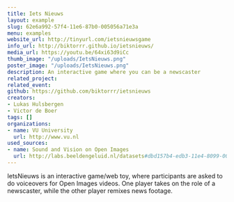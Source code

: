 ```yaml
---
title: Iets Nieuws
layout: example
slug: 62e6a992-57f4-11e6-87b0-005056a71e3a
menu: examples
website_url: http://tinyurl.com/ietsnieuwsgame
info_url: http://biktorrr.github.io/ietsnieuws/
media_url: https://youtu.be/64xi63d9iCc
thumb_image: "/uploads/IetsNieuws.png"
poster_image: "/uploads/IetsNieuws.png"
description: An interactive game where you can be a newscaster
related_project: 
related_event: 
github: https://github.com/biktorrr/ietsnieuws
creators:
- Lukas Hulsbergen
- Victor de Boer
tags: []
organizations:
- name: VU University
  url: http://www.vu.nl
used_sources:
- name: Sound and Vision on Open Images
  url: http://labs.beeldengeluid.nl/datasets#dbd157b4-edb3-11e4-8099-005056a71e3a
---
```


IetsNieuws is an interactive game/web toy, where participants are asked to do voiceovers for Open Images videos. One player takes on the role of a newscaster, while the other player remixes news footage.
